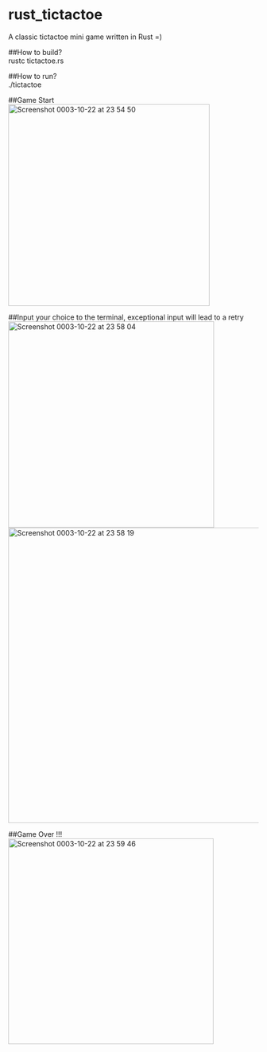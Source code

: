 # rust_tictactoe
A classic tictactoe mini game written in Rust =)


##How to build?  
rustc tictactoe.rs

##How to run?  
./tictactoe

##Game Start  
<img width="405" alt="Screenshot 0003-10-22 at 23 54 50" src="https://user-images.githubusercontent.com/42671855/138485868-87be7caf-d349-440e-bece-2355c9f8a6f8.png">

##Input your choice to the terminal, exceptional input will lead to a retry  
<img width="414" alt="Screenshot 0003-10-22 at 23 58 04" src="https://user-images.githubusercontent.com/42671855/138486341-c59c3d20-00f4-4984-b77a-0afd538413f6.png">
<img width="593" alt="Screenshot 0003-10-22 at 23 58 19" src="https://user-images.githubusercontent.com/42671855/138486383-493f4b3c-6e35-4f4e-bb31-4c4f71d4d747.png">

##Game Over !!!  
<img width="413" alt="Screenshot 0003-10-22 at 23 59 46" src="https://user-images.githubusercontent.com/42671855/138486587-6bb5b00e-1a35-46bd-9e24-7149f4ecc785.png">

